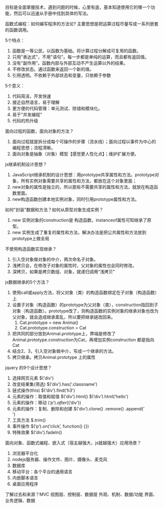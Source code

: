 目标是全面掌握技术，遇到问题的时候，心里有底，基本知道使用它的哪一个功能，然后可以迅速从手册中找到具体的写法。

函数式编程：如何编写程序的方法论? 主要思想是把运算过程尽量写成一系列嵌套的函数调用。

5个特点：
1. 函数是一等公民，以函数为基础。将计算过程分解成可复用的函数。
2. 只用"表达式"，不用"语句"。每一步都是单纯的运算，而且都有返回值。
3. 没有"副作用"。函数内部与外部互动不产生运算以外的结果。
4. 不修改状态。通过函数来返回一个新的值。
5. 引用透明。不依赖于外部状态和变量，只依赖于参数

5个意义：
1. 代码简洁，开发快速
2. 接近自然语言，易于理解
3. 更方便的代码管理：单元测试、除错和模块化。
4. 易于"并发编程"
5. 代码的热升级

面向过程的函数，面向对象的方法？
1. 面向过程就是拆分成每个可操作的步骤（流水线）；面向过程以事件为中心的编程思想；流程清晰。
2. 面向对象是抽象（对象）模型【感觉更人性化点】；维护扩展方便。

js继承机制设计思想？
1. JavaScript继承机制的设计思想：用prototype共享属性和方法。prototype对象，所有实例对象需要共享的属性和方法，都放在这个对象里面；
2. new对象的属性是独立的，所以那些不需要共享的属性和方法，就放在构造函数里面。
3. new构造函数创建本地实例对象，同时引用prototype属性和方法。

如何"封装"数据和方法？如何从原型对象生成实例？
1. new 实例对象的construction是 构造函数，instanceof属性可知继承了原型。
2. new 实例生成了重复的属性和方法，解决办法是把公共属性和方法放到 prototype上做全局

不使用构造函数实现继承？
1. 引入空对象做对象的中介，两次命名子对象。
2. 浅拷贝会，在修改子对象的属性时，父对象的属性也会同时修改。
3. 深拷贝，如果是拷贝数组、对象，就递归调用“浅拷贝”

js数据继承的5个方法？
1. 使用call或apply方法，将父对象（类）的构造函数绑定在子对象（构造函数）上
2. 设置子对象（构造函数）的prototype为父对象（类），construction指回到子对象（构造函数）。prototype改了，则构造函数的实例对象的继承对象也改为父对象，就会造成继承紊乱，所以要把继承链改回来。
    1. Cat.prototype = new Anima() 
    2. Cat.prototype.construction = Cat
3. 把共同的部分放到Animal.prototype上，弊端是修改了Animal.prototype.construction为Cat，再增加实例construction 都是指向Cat
4. 结合2、3，引入空对象做中介，写成一个继承的方法。
5. 拷贝继承。拷贝Animal.prototype 上的属性

jquery 的9个设计思想？
1. 选择网页元素 $(‘div')
2. 改变结果集(筛选) $(‘div’).has(‘.classname')
3. 链式操作(this) $(‘div’).find(‘h3')
4. 元素的操作：取值和赋值 $(‘div’).html() $(‘div’).html(‘hello')
5. 元素的操作：移动 $(‘p’).after($(‘div’))
6. 元素的操作：复制、删除和创建 $(‘div’).clone() .remove() .append(‘<div></div>')
7. 工具方法 $.trim()
8. 事件操作 $(‘p’).on(‘click’, function() {})
9. 特殊效果 $(‘div’).fadeIn()

面向对象、函数式编程、嵌入式（宿主越强大，js就越强大）应用场景？
1. 浏览器平台化
2. nodejs服务器、操作文件、图片、摄像头、麦克风
3. 数据库
4. 移动平台：各个平台的通用语言
5. 内嵌脚本语言
6. 桌面应用程序

了解过去和来源？MVC
视图层、控制层、数据层
外观、机制、数据/功能
界面、业务逻辑、数据



















































